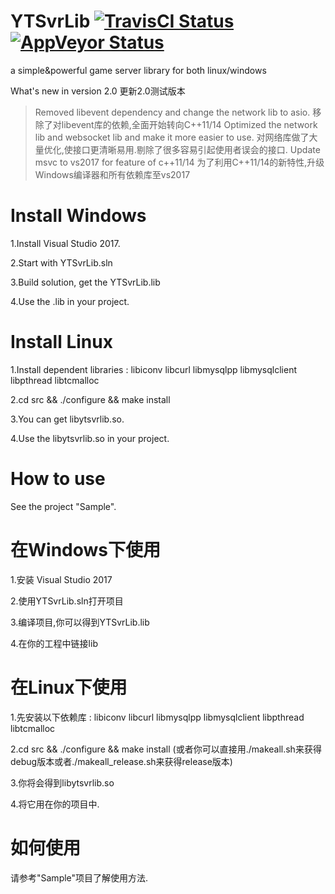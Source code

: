 # YTSvrLib [![TravisCI Status](https://travis-ci.org/sherry0319/YTSvrLib.svg?branch=master)](https://travis-ci.org/sherry0319/YTSvrLib)  [![AppVeyor Status](https://ci.appveyor.com/api/projects/status/github/sherry0319/ytsvrlib?branch=master&svg=true)](https://ci.appveyor.com/project/sherry0319/ytsvrlib)
a simple&powerful game server library for both linux/windows

What's new in version 2.0
更新2.0测试版本
> Removed libevent dependency and change the network lib to asio.
> 移除了对libevent库的依赖,全面开始转向C++11/14
> Optimized the network lib and websocket lib and make it more easier to use.
> 对网络库做了大量优化,使接口更清晰易用.剔除了很多容易引起使用者误会的接口.
> Update msvc to vs2017 for feature of c++11/14
> 为了利用C++11/14的新特性,升级Windows编译器和所有依赖库至vs2017

# Install Windows
1.Install Visual Studio 2017.

2.Start with YTSvrLib.sln

3.Build solution, get the YTSvrLib.lib

4.Use the .lib in your project.

# Install Linux
1.Install dependent libraries : libiconv libcurl libmysqlpp libmysqlclient libpthread libtcmalloc

2.cd src && ./configure && make install

3.You can get libytsvrlib.so.

4.Use the libytsvrlib.so in your project.

# How to use
See the project "Sample".


# 在Windows下使用
1.安装 Visual Studio 2017 

2.使用YTSvrLib.sln打开项目

3.编译项目,你可以得到YTSvrLib.lib

4.在你的工程中链接lib

# 在Linux下使用
1.先安装以下依赖库 : libiconv libcurl libmysqlpp libmysqlclient libpthread libtcmalloc

2.cd src && ./configure && make install (或者你可以直接用./makeall.sh来获得debug版本或者./makeall_release.sh来获得release版本)

3.你将会得到libytsvrlib.so

4.将它用在你的项目中.

# 如何使用
请参考"Sample"项目了解使用方法.